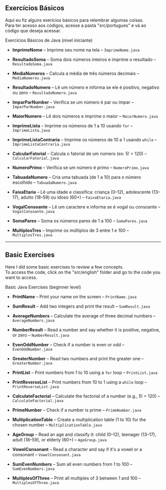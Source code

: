 ## Exercícios Básicos

Aqui eu fiz alguns exerícios básicos para relembrar algumas coisas.  
Para ter acesso aos códigos, acesse a pasta "src/portugues" e vá ao código que deseja acessar.

Exercícios Básicos de Java (nível iniciante)

- **ImprimeNome** – Imprime seu nome na tela – `ImprimeNome.java`

- **ResultadoSoma** – Soma dois números inteiros e imprime o resultado – `ResultadoSoma.java`

- **MediaNumeros** – Calcula a média de três números decimais – `MediaNumeros.java`

- **ResultadoNumero** – Lê um número e informa se ele é positivo, negativo ou zero – `ResultadoNumero.java`

- **ImparParNumber** – Verifica se um número é par ou ímpar – `ImparParNumber.java`

- **MaiorNumero** – Lê dois números e imprime o maior – `MaiorNumero.java`

- **ImprimeLista** – Imprime os números de 1 a 10 usando `for` – `ImprimeLista.java`

- **ImprimeListaContraria** – Imprime os números de 10 a 1 usando `while` – `ImprimeListaContraria.java`

- **CalcularFatorial** – Calcula o fatorial de um número (ex: 5! = 120) – `CalcularFatorial.java`

- **NumeroPrimo** – Verifica se um número é primo – `NumeroPrimo.java`

- **TabuadaNumero** – Cria uma tabuada (de 1 a 10) para o número escolhido – `TabuadaNumero.java`

- **FaixaEtaria** – Lê uma idade e classifica: criança (0–12), adolescente (13–17), adulto (18–59) ou idoso (60+) – `FaixaEtaria.java`

- **VogalConsoante** – Lê um caractere e informa se é vogal ou consoante – `VogalConsoante.java`

- **SomaPares** – Soma os números pares de 1 a 100 – `SomaPares.java`

- **MultiplosTres** – Imprime os múltiplos de 3 entre 1 e 100 – `MultiplosTres.java`

---

## Basic Exercises

Here I did some basic exercises to review a few concepts.  
To access the code, click on the "src/english" folder and go to the code you want to access.

Basic Java Exercises (beginner level)

- **PrintName** – Print your name on the screen – `PrintName.java`

- **SumResult** – Add two integers and print the result – `SumResult.java`

- **AverageNumbers** – Calculate the average of three decimal numbers – `AverageNumbers.java`

- **NumberResult** – Read a number and say whether it is positive, negative, or zero – `NumberResult.java`

- **EvenOddNumber** – Check if a number is even or odd – `EvenOddNumber.java`

- **GreaterNumber** – Read two numbers and print the greater one – `GreaterNumber.java`

- **PrintList** – Print numbers from 1 to 10 using a `for` loop – `PrintList.java`

- **PrintReverseList** – Print numbers from 10 to 1 using a `while` loop – `PrintReverseList.java`

- **CalculateFactorial** – Calculate the factorial of a number (e.g., 5! = 120) – `CalculateFactorial.java`

- **PrimeNumber** – Check if a number is prime – `PrimeNumber.java`

- **MultiplicationTable** – Create a multiplication table (1 to 10) for the chosen number – `MultiplicationTable.java`

- **AgeGroup** – Read an age and classify it: child (0–12), teenager (13–17), adult (18–59), or elderly (60+) – `AgeGroup.java`

- **VowelConsonant** – Read a character and say if it's a vowel or a consonant – `VowelConsonant.java`

- **SumEvenNumbers** – Sum all even numbers from 1 to 100 – `SumEvenNumbers.java`

- **MultiplesOfThree** – Print all multiples of 3 between 1 and 100 – `MultiplesOfThree.java`